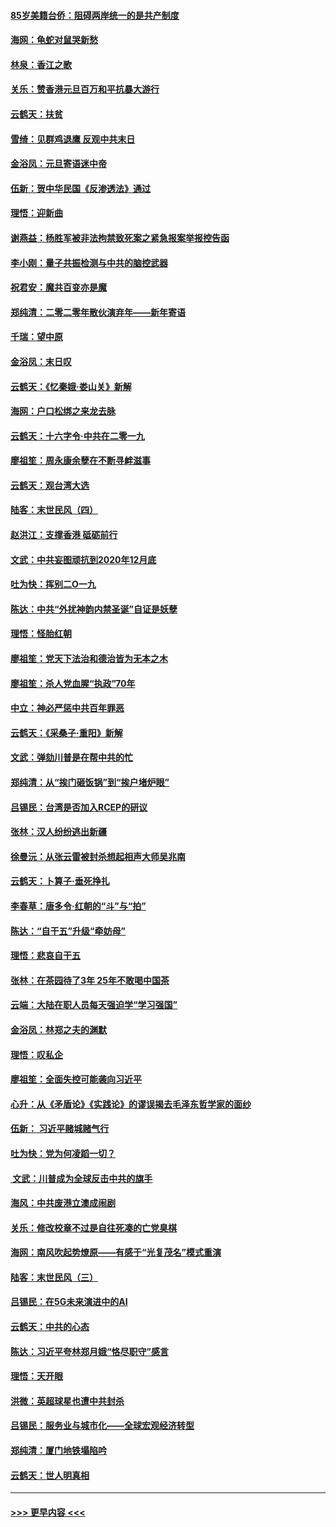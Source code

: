 #### [85岁美籍台侨：阻碍两岸统一的是共产制度](../pages/nsc993/n11765043.md?t=01040201) 
#### [海网：龟蛇对鼠哭新愁](../pages/nsc993/n11764895.md?t=01040201) 
#### [林泉：香江之歌](../pages/nsc993/n11764415.md?t=01040201) 
#### [关乐：赞香港元旦百万和平抗暴大游行](../pages/nsc993/n11764382.md?t=01040201) 
#### [云鹤天：扶贫](../pages/nsc993/n11764245.md?t=01040201) 
#### [雪绮：见群鸡退鹰  反观中共末日](../pages/nsc993/n11762112.md?t=01040201) 
#### [金浴凤：元旦寄语迷中帝](../pages/nsc993/n11761788.md?t=01040201) 
#### [伍新：贺中华民国《反渗透法》通过](../pages/nsc993/n11761994.md?t=01040201) 
#### [理悟：迎新曲](../pages/nsc993/n11761152.md?t=01040201) 
#### [谢燕益：杨胜军被非法拘禁致死案之紧急报案举报控告函](../pages/nsc993/n11756134.md?t=01040201) 
#### [李小刚：量子共振检测与中共的脑控武器](../pages/nsc993/n11754518.md?t=01040201) 
#### [祝君安：魔共百变亦是魔](../pages/nsc993/n11754469.md?t=01040201) 
#### [郑纯清：二零二零年散伙演弃年——新年寄语](../pages/nsc993/n11754195.md?t=01040201) 
#### [千瑞：望中原](../pages/nsc993/n11754159.md?t=01040201) 
#### [金浴凤：末日叹](../pages/nsc993/n11752359.md?t=01040201) 
#### [云鹤天：《忆秦娥‧娄山关》新解](../pages/nsc993/n11752348.md?t=01040201) 
#### [海网：户口松绑之来龙去脉](../pages/nsc993/n11752328.md?t=01040201) 
#### [云鹤天：十六字令‧中共在二零一九](../pages/nsc993/n11752305.md?t=01040201) 
#### [廖祖笙：周永康余孽在不断寻衅滋事](../pages/nsc993/n11751013.md?t=01040201) 
#### [云鹤天：观台湾大选](../pages/nsc993/n11751007.md?t=01040201) 
#### [陆客：末世民风（四）](../pages/nsc993/n11749203.md?t=01040201) 
#### [赵洪江：支撑香港 砥砺前行](../pages/nsc993/n11748482.md?t=01040201) 
#### [文武：中共妄图顽抗到2020年12月底](../pages/nsc993/n11748446.md?t=01040201) 
#### [吐为快：挥别二O一九](../pages/nsc993/n11748411.md?t=01040201) 
#### [陈达：中共“外扰神韵内禁圣诞”自证是妖孽](../pages/nsc993/n11748226.md?t=01040201) 
#### [理悟：怪胎红朝](../pages/nsc993/n11748206.md?t=01040201) 
#### [廖祖笙：党天下法治和德治皆为无本之木](../pages/nsc993/n11748135.md?t=01040201) 
#### [廖祖笙：杀人党血腥“执政”70年](../pages/nsc993/n11745144.md?t=01040201) 
#### [中立：神必严惩中共百年罪恶](../pages/nsc993/n11744970.md?t=01040201) 
#### [云鹤天：《采桑子‧重阳》新解](../pages/nsc993/n11744948.md?t=01040201) 
#### [文武：弹劾川普是在帮中共的忙](../pages/nsc993/n11744758.md?t=01040201) 
#### [郑纯清：从“挨门砸饭锅”到“挨户堵炉眼”](../pages/nsc993/n11744745.md?t=01040201) 
#### [吕锡民：台湾是否加入RCEP的研议](../pages/nsc993/n11744701.md?t=01040201) 
#### [张林：汉人纷纷逃出新疆](../pages/nsc993/n11743530.md?t=01040201) 
#### [徐曼沅：从张云雷被封杀想起相声大师吴兆南](../pages/nsc993/n11741816.md?t=01040201) 
#### [云鹤天：卜算子‧垂死挣扎](../pages/nsc993/n11739956.md?t=01040201) 
#### [李春草：唐多令‧红朝的“斗”与“拍”](../pages/nsc993/n11739830.md?t=01040201) 
#### [陈达：“自干五”升级“牵妨母”](../pages/nsc993/n11739724.md?t=01040201) 
#### [理悟：悲哀自干五](../pages/nsc993/n11739547.md?t=01040201) 
#### [张林：在茶园待了3年 25年不敢喝中国茶](../pages/nsc993/n11739240.md?t=01040201) 
#### [云端：大陆在职人员每天强迫学“学习强国”](../pages/nsc993/n11738735.md?t=01040201) 
#### [金浴凤：林郑之夫的渊默](../pages/nsc993/n11737735.md?t=01040201) 
#### [理悟：叹私企](../pages/nsc993/n11737715.md?t=01040201) 
#### [廖祖笙：全面失控可能袭向习近平](../pages/nsc993/n11737704.md?t=01040201) 
#### [心升：从《矛盾论》《实践论》的谬误揭去毛泽东哲学家的面纱](../pages/nsc993/n11736962.md?t=01040201) 
#### [伍新： 习近平赌城赌气行](../pages/nsc993/n11736929.md?t=01040201) 
#### [吐为快：党为何凌蹈一切？](../pages/nsc993/n11736915.md?t=01040201) 
#### [ 文武：川普成为全球反击中共的旗手](../pages/nsc993/n11736882.md?t=01040201) 
#### [海风：中共废港立澳成闹剧](../pages/nsc993/n11735857.md?t=01040201) 
#### [关乐：修改校章不过是自往死凑的亡党臭棋](../pages/nsc993/n11735097.md?t=01040201) 
#### [海网：南风吹起势燎原——有感于“光复茂名”模式重演](../pages/nsc993/n11732308.md?t=01040201) 
#### [陆客：末世民风（三）](../pages/nsc993/n11732211.md?t=01040201) 
#### [吕锡民：在5G未来演进中的AI](../pages/nsc993/n11730010.md?t=01040201) 
#### [云鹤天：中共的心态](../pages/nsc993/n11729906.md?t=01040201) 
#### [陈达：习近平夸林郑月娥“恪尽职守”感言](../pages/nsc993/n11729881.md?t=01040201) 
#### [理悟：天开眼](../pages/nsc993/n11729699.md?t=01040201) 
#### [洪微：英超球星也遭中共封杀](../pages/nsc993/n11727243.md?t=01040201) 
#### [吕锡民：服务业与城市化——全球宏观经济转型](../pages/nsc993/n11725845.md?t=01040201) 
#### [郑纯清：厦门地铁塌陷吟](../pages/nsc993/n11725813.md?t=01040201) 
#### [云鹤天：世人明真相](../pages/nsc993/n11725621.md?t=01040201) 

----
#### [ >>> 更早内容 <<< ](../indexes/nsc993-earlier.md)
